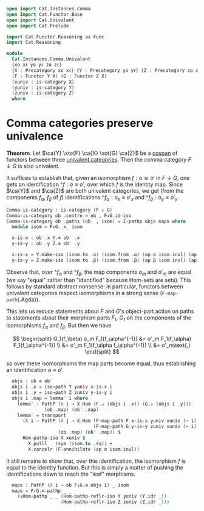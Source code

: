 ```agda
open import Cat.Instances.Comma
open import Cat.Functor.Base
open import Cat.Univalent
open import Cat.Prelude

import Cat.Functor.Reasoning as Func
import Cat.Reasoning

module
  Cat.Instances.Comma.Univalent
  {xo xℓ yo yℓ zo zℓ}
  {X : Precategory xo xℓ} {Y : Precategory yo yℓ} {Z : Precategory zo zℓ}
  (F : Functor Y X) (G : Functor Z X)
  (xuniv : is-category X)
  (yuniv : is-category Y)
  (zuniv : is-category Z)
  where
```

<!--
```agda
private
  module X = Cat.Reasoning X
  module Y = Cat.Reasoning Y
  module Z = Cat.Reasoning Z
  module F = Func F
  module G = Func G
  module F↓G = Cat.Reasoning (F ↓ G)

open ↓Obj
open ↓Hom
```
-->

# Comma categories preserve univalence

**Theorem**. Let $\ca{Y} \xto{F} \ca{X} \xot{G} \ca{Z}$ be a [cospan] of
functors between three [univalent categories]. Then the comma category
$F \downarrow G$ is also univalent.

[univalent categories]: Cat.Univalent.html
[cospan]: Cat.Instances.Shape.Cospan.html

It suffices to establish that, given an isomorphism $f : o \cong o'$ in
$F \downarrow G$, one gets an identification $\^f : o \equiv o'$, over
which $f$ is the identity map. Since $\ca{Y}$ and $\ca{Z}$ are both
univalent categories, we get (from the components $f_\alpha$, $f_\beta$
of $f$) identifications $\^f_\alpha : o_x \equiv o'_x$ and $\^f_\beta :
o_y \equiv o'_y$.

```agda
Comma-is-category : is-category (F ↓ G)
Comma-is-category ob .centre = ob , F↓G.id-iso
Comma-is-category ob .paths (ob′ , isom) = Σ-pathp objs maps where
  module isom = F↓G._≅_ isom

  x-is-x : ob .x Y.≅ ob′ .x
  y-is-y : ob .y Z.≅ ob′ .y

  x-is-x = Y.make-iso (isom.to .α) (isom.from .α) (ap α isom.invl) (ap α isom.invr)
  y-is-y = Z.make-iso (isom.to .β) (isom.from .β) (ap β isom.invl) (ap β isom.invr)
```

Observe that, over $\^f_\alpha$ and $\^f_\beta$, the map components
$o_m$ and $o'_m$ are equal (we say "equal" rather than "identified"
because Hom-sets are sets). This follows by standard abstract nonsense:
in particular, functors between univalent categories respect
isomorphisms in a strong sense (`F-map-path`{.Agda}).

This lets us reduce statements about $F$ and $G$'s object-part action on
paths to statements about their morphism parts $F_1$, $G_1$ on the
components of the isomorphisms $f_\alpha$ and $f_\beta$. But then we
have

$$
\begin{split}
G_1(f_\beta) o_m F_1(f_\alpha^{-1}) &= o'_m F_1(f_\alpha) F_1(f_\alpha^{-1}) \\
  &= o'_m F_1(f_\alpha f_\alpha^{-1}) \\
  &= o'_m\text{,}
\end{split}
$$

so over these isomorphisms the map parts become equal, thus establishing
an identification $o \equiv o'$.

```agda
  objs : ob ≡ ob′
  objs i .x = iso→path Y yuniv x-is-x i
  objs i .y = iso→path Z zuniv y-is-y i
  objs i .map = lemma′ i where
    lemma′ : PathP (λ i → X.Hom (F.₀ (objs i .x)) (G.₀ (objs i .y)))
              (ob .map) (ob′ .map)
    lemma′ = transport
      (λ i → PathP (λ j → X.Hom (F-map-path F x-is-x yuniv xuniv (~ i) j)
                                (F-map-path G y-is-y zuniv xuniv (~ i) j))
                   (ob .map) (ob′ .map)) $
      Hom-pathp-iso X xuniv $
        X.pulll   (sym (isom.to .sq)) ∙
        X.cancelr (F.annihilate (ap α isom.invl))
```

It still remains to show that, over this identification, the isomorphism
$f$ is equal to the identity function. But this is simply a matter of
pushing the identifications down to reach the "leaf" morphisms.

```agda
  maps : PathP (λ i → ob F↓G.≅ objs i) _ isom
  maps = F↓G.≅-pathp _ _
    (↓Hom-pathp _ _ (Hom-pathp-reflr-iso Y yuniv (Y.idr _))
                    (Hom-pathp-reflr-iso Z zuniv (Z.idr _)))
```
